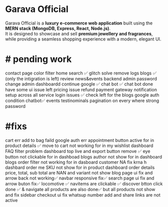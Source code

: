 # Garava Official

Garava Official is a **luxury e-commerce web application** built using the **MERN stack (MongoDB, Express, React, Node.js)**.  
It is designed to showcase and sell **premium jewellery and fragrances**, while providing a seamless shopping experience with a modern, elegant UI.  



# # pending work

contact page 
color filter 
home search ✅
glitch solve 
remove logs
blogs ✅ (only the intigration is left)
review
news&events backend
admin password change
admin dashboardd
continue google  ✅
chat bot ✅ chat bot done have some ui issue left
pricing issue 
refund payment gateway
notification setup across all service
login issues  ✅
check left for the blogs
google auth condition 
chatbot✅
events
testinominals
pagination on every where
strong password 



# #fixs
cart err 
add to bag faild 
google auth err
appointment button active for in product details  ✅
move to cart not working for in my wishlist
dashboard FAQ filter problem 
dashboard top live and export button remove ✅
eye button not clickable for in dashboad blogs
author not show for in dashboard blogs
order filter not working for in dasboard
customer NA fix krna h dashbard order me
SKU not show for in product dashboard
order details price, total, sub total are NAN and variant not show
blog page ui fix and arrow back not working✅
navbar responsive fix✅
search page ui fix and arrow buton fix✅
locomotive ✅
navitems are clickable  ✅
discover btton click done ✅ & navigate all products are also done✅ but all products not show and fix sidebar 
checkout ui fix
whatsup number add and share links are not active
